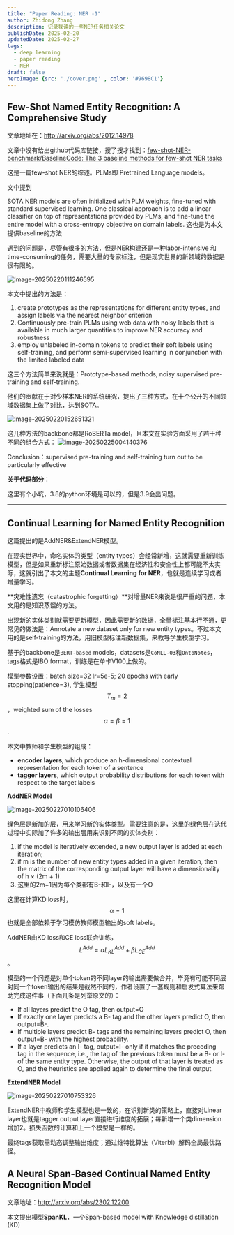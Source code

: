 ```yaml
---
title: "Paper Reading: NER -1"
author: Zhidong Zhang
description: 记录我读的一些NER任务相关论文
publishDate: 2025-02-20
updatedDate: 2025-02-27
tags:
  - deep learning
  - paper reading
  - NER
draft: false
heroImage: {src: './cover.png' , color: '#9698C1'}
---
```


## Few-Shot Named Entity Recognition: A Comprehensive Study

文章地址在：http://arxiv.org/abs/2012.14978

文章中没有给出github代码库链接，搜了搜才找到：[few-shot-NER-benchmark/BaselineCode: The 3 baseline methods for few-shot NER tasks](https://github.com/few-shot-NER-benchmark/BaselineCode)

这是一篇few-shot NER的综述。PLMs即 Pretrained Language models。

文中提到

SOTA NER models are often initialized with PLM weights, fine-tuned with standard supervised learning. One classical approach is to add a linear classifier on top of representations provided by PLMs, and fine-tune the entire model with a cross-entropy objective on domain labels. 这也是为本文提供baseline的方法

遇到的问题是，尽管有很多的方法，但是NER构建还是一种labor-intensive 和 time-consuming的任务，需要大量的专家标注，但是现实世界的新领域的数据是很有限的。

![image-20250220111246595](./image-20250220111246595.png)



本文中提出的方法是：

1. create prototypes as the representations for different entity types, and assign labels via the nearest neighbor criterion
2. Continuously pre-train PLMs using web data with noisy labels that is available in much larger quantities to improve NER accuracy and robustness
3. employ unlabeled in-domain tokens to predict their soft labels using self-training, and perform semi-supervised learning in conjunction with the limited labeled data

这三个方法简单来说就是：Prototype-based methods, noisy supervised pre-training and self-training.

他们的贡献在于对少样本NER的系统研究，提出了三种方式，在十个公开的不同领域数据集上做了对比，达到SOTA。

![image-20250220152651321](./image-20250220152651321.png)

这几种方法的backbone都是RoBERTa model，且本文在实验方面采用了若干种不同的组合方式：
![image-20250225004140376](./image-20250225004140376.png)

Conclusion：supervised pre-training and self-training turn out to be particularly effective

**关于代码部分**：

这里有个小坑，3.8的python环境是可以的，但是3.9会出问题。

---

## Continual Learning for Named Entity Recognition

这篇提出的是AddNER&ExtendNER模型。

在现实世界中，命名实体的类型（entity types）会经常新增，这就需要重新训练模型，但是如果重新标注原始数据或者数据集在经济性和安全性上都可能不太实际，这就引出了本文的主题**Continual Learning for NER**，也就是连续学习或者增量学习。

**灾难性遗忘（catastrophic forgetting）**对增量NER来说是很严重的问题，本文用的是知识蒸馏的方法。

出现新的实体类别就需要更新模型，因此需要新的数据，全量标注基本行不通，更常见的做法是：Annotate a new dataset only for new entity types。不过本文用的是self-training的方法，用旧模型标注新数据集，来教导学生模型学习。

基于的backbone是`BERT-based` models，datasets是`CoNLL-03`和`OntoNotes`，tags格式是IBO format，训练是在单卡V100上做的。

模型参数设置：batch size=32 lr=5e-5; 20 epochs with early stopping(patience=3), 学生模型 $$T_m=2$$，weighted sum of the losses $$\alpha = \beta = 1$$.

本文中教师和学生模型的组成：

* **encoder layers**, which produce an h-dimensional contextual representation for each token of a sentence
* **tagger layers**, which output probability distributions for each token with respect to the target labels

**AddNER Model**

![image-20250227010106406](./image-20250227010106406.png)

绿色层是新加的层，用来学习新的实体类型。需要注意的是，这里的绿色层在迭代过程中实际加了许多的输出层用来识别不同的实体类别：

1. if the model is iteratively extended, a new output layer is added at each iteration;
2. if m is the number of new entity types added in a given iteration, then the matrix of the corresponding output layer will have a dimensionality of h × (2m + 1)
3. 这里的2m+1因为每个类都有B-和I-，以及有一个O

这里在计算KD loss时，$$\alpha =1$$也就是全部依赖于学习模仿教师模型输出的soft labels。

AddNER由KD loss和CE loss联合训练，$$L^{Add}=\alpha L_{KL}^{Add}+\beta L_{CE}^{Add}$$。

模型的一个问题是对单个token的不同layer的输出需要做合并，毕竟有可能不同层对同一个token输出的结果是截然不同的，作者设置了一套规则和启发式算法来帮助完成这件事（下面几条是列举原文的）：

* If all layers predict the O tag, then output=O
* If exactly one layer predicts a B- tag and the other layers predict O, then output=B-.
* If multiple layers predict B- tags and the remaining layers predict O, then output=B- with the highest probability.
* If a layer predicts an I- tag, output=I- only if it matches the preceding tag in the sequence, i.e., the tag of the previous token must be a B- or I- of the same entity type. Otherwise, the output of that layer is treated as O, and the heuristics are applied again to determine the final output.



**ExtendNER Model**

![image-20250227010753326](./image-20250227010753326.png)

ExtendNER中教师和学生模型也是一致的，在识别新类的策略上，直接对Linear layer也就是tagger output layer直接进行维度的拓展；每新增一个类dimension增加2。损失函数的计算和上一个模型是一样的。

最终tags获取需动态调整输出维度；通过维特比算法（Viterbi）解码全局最优路径。

## A Neural Span-Based Continual Named Entity Recognition Model

文章地址：http://arxiv.org/abs/2302.12200

本文提出模型**SpanKL**，一个Span-based model with Knowledge distillation (KD)



